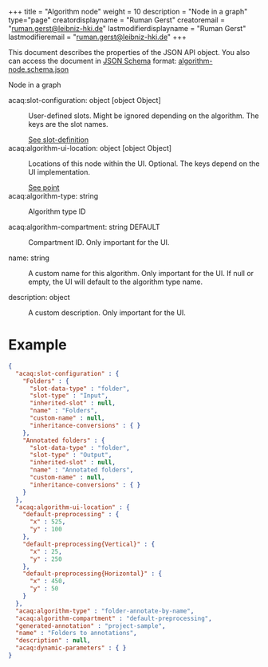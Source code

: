 +++
title = "Algorithm node"
weight = 10
description = "Node in a graph"
type="page"
creatordisplayname = "Ruman Gerst"
creatoremail = "ruman.gerst@leibniz-hki.de"
lastmodifierdisplayname = "Ruman Gerst"
lastmodifieremail = "ruman.gerst@leibniz-hki.de"
+++

This document describes the properties of the JSON API object. You also can access
the document in [JSON Schema](https://json-schema.org/) format: [algorithm-node.schema.json](https://applied-systems-biology.github.io/acaq5/schemas/algorithm-node.schema.json)

<div class="panel-body">
 <section class="json-schema-description">
  <p>
   Node in a graph
  </p>
 </section>
 <section class="json-schema-properties">
  <dl>
   <dt data-property-name="acaq:slot-configuration">
    <span class="json-property-name">
     acaq:slot-configuration:
    </span>
    <span class="json-property-type">
     object
    </span>
    <span class="json-property-range" title="Value limits">
    </span>
    <span class="json-property-default-value">
     [object Object]
    </span>
    <span class="json-property-required">
    </span>
   </dt>
   <dd>
    <p>
     User-defined slots. Might be ignored depending on the algorithm. The keys are the slot names.
    </p>
    <div class="json-inner-schema">
     <section class="json-schema-additionalProperties">
      <span class="json-property-type">
       <span class="json-property-type">
        <a class="json-schema-ref" href="/documentation-json-api/slot-definition">
         See slot-definition
        </a>
       </span>
       <span class="json-property-range" title="Value limits">
       </span>
      </span>
     </section>
    </div>
   </dd>
   <dt data-property-name="acaq:algorithm-ui-location">
    <span class="json-property-name">
     acaq:algorithm-ui-location:
    </span>
    <span class="json-property-type">
     object
    </span>
    <span class="json-property-range" title="Value limits">
    </span>
    <span class="json-property-default-value">
     [object Object]
    </span>
   </dt>
   <dd>
    <p>
     Locations of this node within the UI. Optional. The keys depend on the UI implementation.
    </p>
    <div class="json-inner-schema">
     <section class="json-schema-additionalProperties">
      <span class="json-property-type">
       <span class="json-property-type">
        <a class="json-schema-ref" href="/documentation-json-api/point">
         See point
        </a>
       </span>
       <span class="json-property-range" title="Value limits">
       </span>
      </span>
     </section>
    </div>
   </dd>
   <dt data-property-name="acaq:algorithm-type">
    <span class="json-property-name">
     acaq:algorithm-type:
    </span>
    <span class="json-property-type">
     string
    </span>
    <span class="json-property-range" title="Value limits">
    </span>
    <span class="json-property-required">
    </span>
   </dt>
   <dd>
    <p>
     Algorithm type ID
    </p>
    <div class="json-inner-schema">
    </div>
   </dd>
   <dt data-property-name="acaq:algorithm-compartment">
    <span class="json-property-name">
     acaq:algorithm-compartment:
    </span>
    <span class="json-property-type">
     string
    </span>
    <span class="json-property-range" title="Value limits">
    </span>
    <span class="json-property-default-value">
     DEFAULT
    </span>
    <span class="json-property-required">
    </span>
   </dt>
   <dd>
    <p>
     Compartment ID. Only important for the UI.
    </p>
    <div class="json-inner-schema">
    </div>
   </dd>
   <dt data-property-name="name">
    <span class="json-property-name">
     name:
    </span>
    <span class="json-property-type">
     string
    </span>
    <span class="json-property-range" title="Value limits">
    </span>
    <span class="json-property-required">
    </span>
   </dt>
   <dd>
    <p>
     A custom name for this algorithm. Only important for the UI. If null or empty, the UI will default to the algorithm type name.
    </p>
    <div class="json-inner-schema">
    </div>
   </dd>
   <dt data-property-name="description">
    <span class="json-property-name">
     description:
    </span>
    <span class="json-property-type">
     object
    </span>
    <span class="json-property-range" title="Value limits">
    </span>
    <span class="json-property-required">
    </span>
   </dt>
   <dd>
    <p>
     A custom description. Only important for the UI.
    </p>
    <div class="json-inner-schema">
    </div>
   </dd>
  </dl>
 </section>
</div>


# Example

```json
{
  "acaq:slot-configuration" : {
    "Folders" : {
      "slot-data-type" : "folder",
      "slot-type" : "Input",
      "inherited-slot" : null,
      "name" : "Folders",
      "custom-name" : null,
      "inheritance-conversions" : { }
    },
    "Annotated folders" : {
      "slot-data-type" : "folder",
      "slot-type" : "Output",
      "inherited-slot" : null,
      "name" : "Annotated folders",
      "custom-name" : null,
      "inheritance-conversions" : { }
    }
  },
  "acaq:algorithm-ui-location" : {
    "default-preprocessing" : {
      "x" : 525,
      "y" : 100
    },
    "default-preprocessing{Vertical}" : {
      "x" : 25,
      "y" : 250
    },
    "default-preprocessing{Horizontal}" : {
      "x" : 450,
      "y" : 50
    }
  },
  "acaq:algorithm-type" : "folder-annotate-by-name",
  "acaq:algorithm-compartment" : "default-preprocessing",
  "generated-annotation" : "project-sample",
  "name" : "Folders to annotations",
  "description" : null,
  "acaq:dynamic-parameters" : { }
}
```
